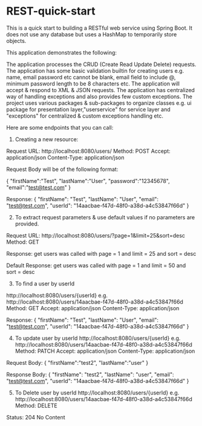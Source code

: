 # REST-quick-start

This is a quick start to building a RESTful web service using Spring Boot. It does not use any database but uses a HashMap to temporarily store objects.

This application demonstrates the following:

The application processes the CRUD (Create Read Update Delete) requests.
The application has some basic validation builtin for creating users e.g. name, email password etc cannot be blank, email field to include @, minimum password length to be 8 characters etc.
The application will accept & respond to XML & JSON requests.
The application has centralized way of handling exceptions and also provides few custom exceptions.
The project uses various packages & sub-packages to organize classes e.g. ui package for presentation layer,"userservice" for service layer and "exceptions" for centralized & custom exceptions handling etc.


Here are some endpoints that you can call:
1. Creating a new resource: 

Request URL: http://localhost:8080/users/
Method: POST
Accept: application/json
Content-Type: application/json


Request Body will be of the following format: 

{
	"firstName":"Test",
	"lastName":"User",
	"password":"12345678",
	"email":"test@test.com"
}

Response:
{
    "firstName": "Test",
    "lastName": "User",
    "email": "test@test.com",
    "userId": "14aacbae-f47d-48f0-a38d-a4c53847f66d"
}


2. To extract request parameters & use default values if no parameters are provided.

Request URL: http://localhost:8080/users/?page=1&limit=25&sort=desc
Method: GET

Response:
get users was called with page = 1 and limit = 25 and sort = desc

Default Response:
get users was called with page = 1 and limit = 50 and sort = desc


3. To find a user by userId

http://localhost:8080/users/{userId} e.g.
http://localhost:8080/users/14aacbae-f47d-48f0-a38d-a4c53847f66d
Method: GET
Accept: application/json
Content-Type: application/json

Response:
{
    "firstName": "Test",
    "lastName": "User",
    "email": "test@test.com",
    "userId": "14aacbae-f47d-48f0-a38d-a4c53847f66d"
}

4. To update user by userId
http://localhost:8080/users/{userId} e.g.
http://localhost:8080/users/14aacbae-f47d-48f0-a38d-a4c53847f66d
Method: PATCH
Accept: application/json
Content-Type: application/json

Request Body:
{
	"firstName":"test2",
	"lastName":"user"
}

Response Body:
{
    "firstName": "test2",
    "lastName": "user",
    "email": "test@test.com",
    "userId": "14aacbae-f47d-48f0-a38d-a4c53847f66d"
}

5. To Delete user by userId
http://localhost:8080/users/{userId} e.g.
http://localhost:8080/users/14aacbae-f47d-48f0-a38d-a4c53847f66d
Method: DELETE

Status: 204 No Content
